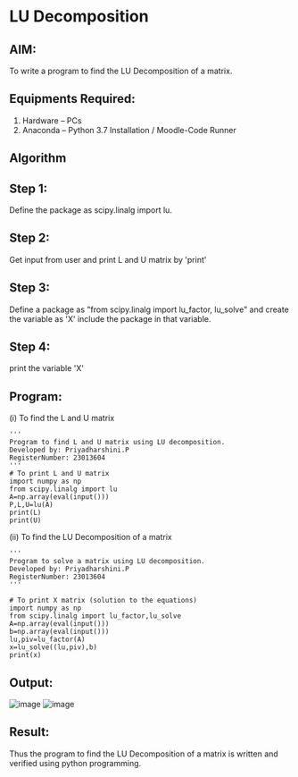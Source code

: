 # LU Decomposition 

## AIM:
To write a program to find the LU Decomposition of a matrix.

## Equipments Required:
1. Hardware – PCs
2. Anaconda – Python 3.7 Installation / Moodle-Code Runner

## Algorithm
## Step 1:
Define the package as scipy.linalg import lu.
## Step 2:
Get input from user and print L and U matrix by 'print'
## Step 3:
Define a package as "from scipy.linalg import lu_factor, lu_solve" and create the variable as 'X' include the package in that variable.
## Step 4:
print the variable 'X'

## Program:
(i) To find the L and U matrix
```
'''
Program to find L and U matrix using LU decomposition.
Developed by: Priyadharshini.P
RegisterNumber: 23013604
'''
# To print L and U matrix 
import numpy as np
from scipy.linalg import lu
A=np.array(eval(input()))
P,L,U=lu(A)
print(L)
print(U)
```
(ii) To find the LU Decomposition of a matrix
```
'''
Program to solve a matrix using LU decomposition.
Developed by: Priyadharshini.P 
RegisterNumber: 23013604
'''

# To print X matrix (solution to the equations)
import numpy as np
from scipy.linalg import lu_factor,lu_solve
A=np.array(eval(input()))
b=np.array(eval(input()))
lu,piv=lu_factor(A)
x=lu_solve((lu,piv),b)
print(x)

```

## Output:
![image](https://github.com/priyadharshini210/LU-Decomposition/assets/148514638/21160b13-39d6-4e8e-ba88-4d48c42a3613)
![image](https://github.com/priyadharshini210/LU-Decomposition/assets/148514638/ed764a81-77c0-49c3-a276-b74adcd9e908)

## Result:
Thus the program to find the LU Decomposition of a matrix is written and verified using python programming.

